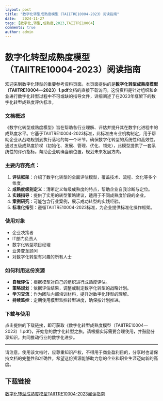 ```yaml
---
layout: post
title: "数字化转型成熟度模型（TAIITRE10004-2023）阅读指南"
date:   2024-11-27
tags: [数字化,转型,成熟度,2023,TAIITRE10004]
comments: true
author: admin
---
```

# 数字化转型成熟度模型（TAIITRE10004-2023）阅读指南

欢迎来到数字化转型的重要参考资料页面。本页面提供的是**数字化转型成熟度模型（TAIITRE10004—2023）1.pdf**文档的直接下载访问。这份资料是针对组织和企业进行数字化转型过程中不可或缺的指导文件，详细阐述了在2023年框架下的数字化转型成熟度评估标准。

### 文档概述

《数字化转型成熟度模型》旨在帮助各行业理解、评估并提升其在数字化进程中的成熟度水平。它基于TAIITRE10004-2023标准，此标准由专业机构制定，用于帮助企业从战略规划到执行落地的每一个环节，确保数字化转型的系统性和高效性。通过五级成熟度阶梯（初始化、发展、管理、优化、领先），此模型提供了一套系统性的评价指标，帮助企业明确当前位置，规划未来发展方向。

### 主要内容亮点：

1. **评估框架**：介绍了数字化转型的全面评估模型，覆盖技术、流程、文化等多个维度。
2. **成熟度级别定义**：清晰定义每级成熟度的特点，帮助企业自我诊断与定位。
3. **实践指导**：提供了实用的转型策略建议，适用于不同成熟度阶段的企业。
4. **案例研究**：可能包含行业案例，展示成功转型的实践经验。
5. **标准化指引**：遵循TAIITRE10004-2023标准，为企业提供标准化操作框架。

### 使用对象

- 企业决策者
- IT部门负责人
- 数字化转型项目经理
- 业务变革顾问
- 对数字化转型有兴趣的所有人士

### 如何利用这份资源

- **自我评估**：根据模型对自己的组织进行成熟度评估。
- **策略规划**：依据评估结果，调整或制定数字化转型的战略计划。
- **学习交流**：作为团队内部培训材料，提升对数字化转型的理解。
- **持续监控**：定期使用模型监控转型进度，确保按计划推进。

### 下载与使用

点击提供的下载链接，即可获取《数字化转型成熟度模型（TAIITRE10004—2023）1.pdf》，开始您的数字化转型之旅。请根据实际需要合理使用，并鼓励分享知识，共同推动行业的数字化进步。

---

请注意，使用该文档时，应尊重知识产权，不得用于商业盈利目的，分享时也请保持文档的完整性和准确性。希望这份资源能够助力您的企业和职业生涯迈向新的高度。

## 下载链接

[数字化转型成熟度模型TAIITRE10004-2023阅读指南](https://pan.quark.cn/s/44d30b80c8fa)